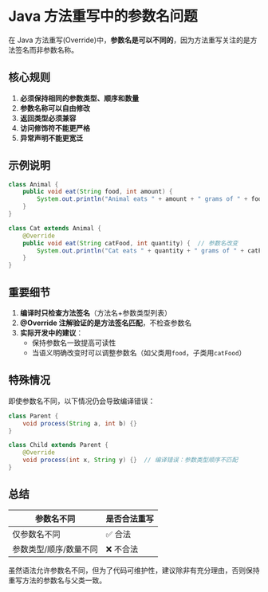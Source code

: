 # Java 方法重写中的参数名问题

在 Java 方法重写(Override)中，**参数名是可以不同的**，因为方法重写关注的是方法签名而非参数名称。

## 核心规则

1. **必须保持相同的参数类型、顺序和数量**
2. **参数名称可以自由修改**
3. **返回类型必须兼容**
4. **访问修饰符不能更严格**
5. **异常声明不能更宽泛**

## 示例说明

```java
class Animal {
    public void eat(String food, int amount) {
        System.out.println("Animal eats " + amount + " grams of " + food);
    }
}

class Cat extends Animal {
    @Override
    public void eat(String catFood, int quantity) {  // 参数名改变
        System.out.println("Cat eats " + quantity + " grams of " + catFood);
    }
}
```

## 重要细节

1. **编译时只检查方法签名**（方法名+参数类型列表）
2. **@Override 注解验证的是方法签名匹配**，不检查参数名
3. **实际开发中的建议**：
   - 保持参数名一致提高可读性
   - 当语义明确改变时可以调整参数名（如父类用`food`，子类用`catFood`）

## 特殊情况

即使参数名不同，以下情况仍会导致编译错误：
```java
class Parent {
    void process(String a, int b) {}
}

class Child extends Parent {
    @Override
    void process(int x, String y) {}  // 编译错误：参数类型顺序不匹配
}
```

## 总结

参数名不同 | 是否合法重写
---|---
仅参数名不同 | ✅ 合法
参数类型/顺序/数量不同 | ❌ 不合法

虽然语法允许参数名不同，但为了代码可维护性，建议除非有充分理由，否则保持重写方法的参数名与父类一致。